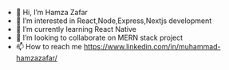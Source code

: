 - 👋 Hi, I’m Hamza Zafar
- 👀 I’m interested in React,Node,Express,Nextjs development    
- 🌱 I’m currently learning React Native
- 💞️ I’m looking to collaborate on MERN stack project
- 📫 How to reach me https://www.linkedin.com/in/muhammad-hamzazafar/

<!---
hamzaz9912/hamzaz9912 is a ✨ special ✨ repository because its `README.md` (this file) appears on your GitHub profile.
You can click the Preview link to take a look at your changes.
--->

